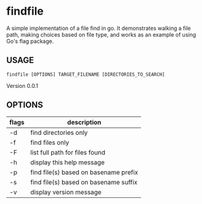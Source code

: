 # findfile

A simple implementation of a file find in go. It demonstrates walking a file path, making choices based on file type, and works as an example of using Go's flag package.


## USAGE 

	findfile [OPTIONS] TARGET_FILENAME [DIRECTORIES_TO_SEARCH]

Version 0.0.1

## OPTIONS

 flags | description
-------|---------------------------------------
 -d    | find directories only
 -f    | find files only
 -F    | list full path for files found
 -h    | display this help message
 -p    | find file(s) based on basename prefix
 -s    | find file(s) based on basename suffix
 -v    | display version message


